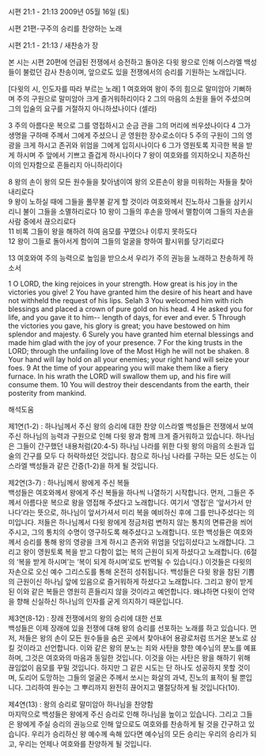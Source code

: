 시편 21:1 - 21:13 
2009년 05월 16일 (토)

시편 21편-구주의 승리를 찬양하는 노래



시편 21:1 - 21:13 / 새찬송가  장


본 시는 시편 20편에 언급된 전쟁에서 승전하고 돌아온 다윗 왕으로 인해 이스라엘 백성들이 불렀던 감사 찬송이며, 앞으로도 있을 
전쟁에서의 승리를 기원하는 노래입니다. 

[다윗의 시, 인도자를 따라 부르는 노래]
1 여호와여 왕이 주의 힘으로 말미암아 기뻐하며 
주의 구원으로 말미암아 크게 즐거워하리이다 
2 그의 마음의 소원을 들어 주셨으며 
그의 입술의 요구를 거절하지 아니하셨나이다 (셀라) 

3 주의 아름다운 복으로 그를 영접하시고 순금 관을 그의 머리에 씌우셨나이다 
4 그가 생명을 구하매 주께서 그에게 주셨으니 곧 영원한 장수로소이다 
5 주의 구원이 그의 영광을 크게 하시고 존귀와 위엄을 그에게 입히시나이다 
6 그가 영원토록 지극한 복을 받게 하시며 주 앞에서 기쁘고 즐겁게 하시나이다 
7 왕이 여호와를 의지하오니 지존하신 이의 인자함으로 흔들리지 아니하리이다 

8 왕의 손이 왕의 모든 원수들을 찾아냄이여 
왕의 오른손이 왕을 미워하는 자들을 찾아내리로다  
9 왕이 노하실 때에 그들을 풀무불 같게 할 것이라 
여호와께서 진노하사 그들을 삼키시리니 불이 그들을 소멸하리로다 
10 왕이 그들의 후손을 땅에서 멸함이여 그들의 자손을 사람 중에서 끊으리로다  
11 비록 그들이 왕을 해하려 하여 음모를 꾸몄으나 이루지 못하도다  
12 왕이 그들로 돌아서게 함이여 그들의 얼굴을 향하여 활시위를 당기리로다  

13 여호와여 주의 능력으로 높임을 받으소서 우리가 주의 권능을 노래하고 찬송하게 하소서 

1 O LORD, the king rejoices in your strength. How great is his joy in the victories you give! 2 You have granted him the desire of his heart and have not withheld the request of his lips. Selah 3 You welcomed him with rich blessings and placed a crown of pure gold on his head. 4 He asked you for life, and you gave it to him-- length of days, for ever and ever. 5 Through the victories you gave, his glory is great; you have bestowed on him splendor and majesty. 6 Surely you have granted him eternal blessings and made him glad with the joy of your presence. 7 For the king trusts in the LORD; through the unfailing love of the Most High he will not be shaken. 8 Your hand will lay hold on all your enemies; your right hand will seize your foes. 9 At the time of your appearing you will make them like a fiery furnace. In his wrath the LORD will swallow them up, and his fire will consume them. 10 You will destroy their descendants from the earth, their posterity from mankind.

해석도움





제1연(1-2) : 하나님께서 주신 왕의 승리에 대한 찬양
이스라엘 백성들은 전쟁에서 보여주신 하나님의 능력과 구원으로 인해 다윗 왕과 함께 크게 즐거워하고 있습니다. 하나님은 그들이 간구했던 내용처럼(20:4-5) 하나님 나라를 위한 다윗 왕의 마음의 소원과 입술의 간구를 모두 다 허락하셨던 것입니다. 참으로 하나님 나라를 구하는 모든 성도는 이스라엘 백성들과 같은 간증(1-2)을 하게 될 것입니다.     

제2연(3-7) : 하나님께서 왕에게 주신 복들  
백성들은 여호와께서 왕에게 주신 복들을 하나씩 나열하기 시작합니다. 먼저, 그들은 주께서 아름다운 복으로 왕을 영접해 주셨다고 노래합니다. 여기서 ‘영접’은 ‘앞서가서 만나다’라는 뜻으로, 하나님이 앞서가셔서 미리 복을 예비하신 후에 그를 만나주셨다는 의미입니다. 저들은 하나님께서 다윗 왕에게 정금처럼 변하지 않는 통치의 면류관을 씌어 주시고, 그의 통치의 수명이 영구하도록 해주셨다고 노래합니다. 또한 백성들은 여호와께서 승리를 통해 왕의 영광을 크게 하시고 존귀와 위엄을 덧입히셨다고 노래합니다. 그리고 왕이 영원토록 복을 받고 다함이 없는 복의 근원이 되게 하셨다고 노래합니다. (6절의 ‘복을 받게 하시며’는 ‘복이 되게 하시며’로도 번역될 수 있습니다.) 이것들은 다윗의 자손으로 오신 예수 그리스도를 통해 온전히 성취됩니다. 백성들은 다윗 왕을 참된 기쁨의 근원이신 하나님 앞에 있음으로 즐거워하게 하셨다고 노래합니다. 그리고 왕이 받게 된 이와 같은 복들은 영원히 흔들리지 않을 것이라고 예언합니다. 왜냐하면 다윗이 언약을 향해 신실하신 하나님의 인자를 굳게 의지하기 때문입니다. 

제3연(8-12) : 장래 전쟁에서의 왕의 승리에 대한 선포  
백성들은 이제 장래에 있을 전쟁에 대해 왕의 승리를 선포하는 노래를 하고 있습니다. 먼저, 저들은 왕의 손이 모든 원수들을 숨은 곳에서 찾아내어 용광로처럼 뜨거운 분노로 삼킬 것이라고 선언합니다. 이와 같은 왕의 분노는 죄와 사탄을 향한 예수님의 분노를 예표하며, 그것은 여호와의 마음과 동일한 것입니다. 이것을 아는 사탄은 왕을 해하기 위해 끊임없이 음모를 꾸밀 것입니다. 하지만 그 같은 시도는 단 하나도 성공하지 못할 것이며, 도리어 도망하는 그들의 얼굴은 주께서 쏘시는 화살의 과녁, 진노의 표적이 될 뿐입니다. 그리하여 원수는 그 뿌리까지 완전히 끊어지고 멸절당하게 될 것입니다(10). 

제4연(13) : 왕의 승리로 말미암아 하나님을 찬양함   
마지막으로 백성들은 왕에게 주신 승리로 인해 하나님을 높이고 있습니다. 그리고 그들은 왕에게 주실 승리의 권능으로 인해 앞으로도 여호와를 찬송하게 될 것을 간구하고 있습니다. 우리가 승리하신 왕 예수께 속해 있다면 예수님의 모든 승리는 우리의 승리가 되고, 우리는 언제나 여호와를 찬양하게 될 것입니다.